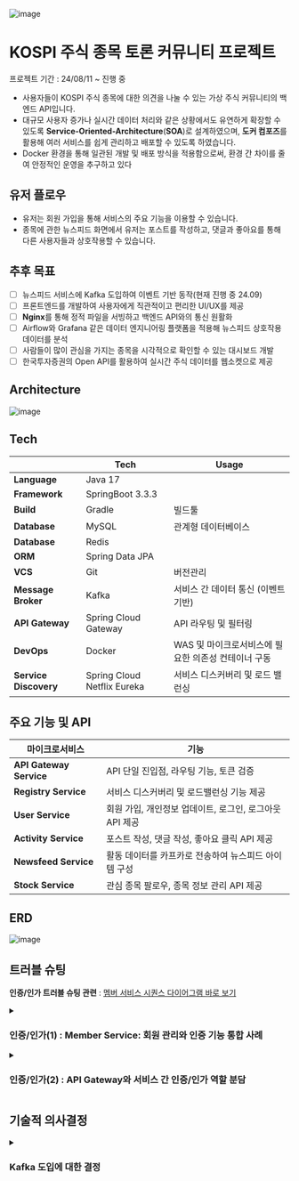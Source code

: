 ![image](https://github.com/user-attachments/assets/175fb4c6-601d-4380-83fb-ff4bc6fc16e6)

# KOSPI 주식 종목 토론 커뮤니티 프로젝트
프로젝트 기간 : 24/08/11 ~ 진행 중

- 사용자들이 KOSPI 주식 종목에 대한 의견을 나눌 수 있는 가상 주식 커뮤니티의 백엔드 API입니다.
- 대규모 사용자 증가나 실시간 데이터 처리와 같은 상황에서도 유연하게 확장할 수 있도록 **Service-Oriented-Architecture**(**SOA**)로 설계하였으며, **도커 컴포즈**를 활용해 여러 서비스를 쉽게 관리하고 배포할 수 있도록 하였습니다.
- Docker 환경을 통해 일관된 개발 및 배포 방식을 적용함으로써, 환경 간 차이를 줄여 안정적인 운영을 추구하고 있다
  
## 유저 플로우
- 유저는 회원 가입을 통해 서비스의 주요 기능을 이용할 수 있습니다.
- 종목에 관한 뉴스피드 화면에서 유저는 포스트를 작성하고, 댓글과 좋아요를 통해 다른 사용자들과 상호작용할 수 있습니다.

## 추후 목표
- [ ] 뉴스피드 서비스에 Kafka 도입하여 이벤트 기반 동작(현재 진행 중 24.09)
- [ ] 프론트엔드를 개발하여 사용자에게 직관적이고 편리한 UI/UX를 제공
- [ ] **Nginx**를 통해 정적 파일을 서빙하고 백엔드 API와의 통신 원활화
- [ ] Airflow와 Grafana 같은 데이터 엔지니어링 플랫폼을 적용해 뉴스피드 상호작용 데이터를 분석
- [ ] 사람들이 많이 관심을 가지는 종목을 시각적으로 확인할 수 있는 대시보드 개발
- [ ] 한국투자증권의 Open API를 활용하여 실시간 주식 데이터를 웹소켓으로 제공

## Architecture

![image](https://github.com/user-attachments/assets/66151d71-499d-4d12-b1ca-d02a944c4b68)


## Tech

|  | Tech           | Usage                                           |
|--|----------------|-------------------------------------------------|
|**Language** | Java 17   |                                          |
|**Framework**|SpringBoot 3.3.3 |                    |
|**Build**| Gradle     | 빌드툴                                    |
|**Database** | MySQL   | 관계형 데이터베이스                         |
|**Database** | Redis | |
|**ORM**|Spring Data JPA         |                                  |
|**VCS**| Git  | 버전관리            |
 | **Message Broker** | Kafka | 서비스 간 데이터 통신 (이벤트 기반) |
| **API Gateway** | Spring Cloud Gateway | API 라우팅 및 필터링 |
|**DevOps** | Docker | WAS 및 마이크로서비스에 필요한 의존성 컨테이너 구동 |
| **Service Discovery** | Spring Cloud Netflix Eureka | 서비스 디스커버리 및 로드 밸런싱 |


## 주요 기능 및 API
| 마이크로서비스            | 기능                                                             |
|--------------------------|----------------------------------------------------------------|
| **API Gateway Service**   | API 단일 진입점, 라우팅 기능, 토큰 검증                                                |
| **Registry Service**      | 서비스 디스커버리 및 로드밸런싱 기능 제공                                            |
| **User Service**          | 회원 가입, 개인정보 업데이트, 로그인, 로그아웃 API 제공                                |
| **Activity Service**      | 포스트 작성, 댓글 작성, 좋아요 클릭 API 제공                                           |
| **Newsfeed Service**      | 활동 데이터를 카프카로 전송하여 뉴스피드 아이템 구성                                     |
| **Stock Service**         | 관심 종목 팔로우, 종목 정보 관리 API 제공                                           |

## ERD 
![image](https://github.com/user-attachments/assets/af574540-8856-4e3d-8b5a-a7e967561cb8)

## 트러블 슈팅
**인증/인가 트러블 슈팅 관련** : [멤버 서비스 시퀀스 다이어그램 바로 보기](https://github.com/1seyoung/Anteater/blob/main/member-service/README_MEMBER_SERVICE.md)
<details>
<summary> <H3>인증/인가(1) : Member Service: 회원 관리와 인증 기능 통합 사례</H3> </summary>

****문제 정의****

**문제:**
회원 관리(회원 가입, 개인정보 수정 등)와 인증/인가(토큰 발급 및 검증) 기능을 어떻게 효과적으로 결합할 것인지 고민이 있었음. 두 기능이 밀접하게 관련되어 있어 별도 서비스로 분리하는 대신, 하나의 Member Service에 통합하여 관리하기로 결정했으나, 이를 통해 생길 수 있는 확장성 및 유지보수 문제를 고려해야 했음.

****원인 분석****

- 유저 관련 기능과 인증/인가 기능이 밀접하게 연결되어 있으므로, 두 기능을 별도로 분리하기보다는 하나의 서비스로 통합하는 것이 더 효율적일 수 있다고 판단.
- 별도의 인증 서비스를 두는 경우, 서비스 간 통신 및 데이터 동기화 문제가 발생할 수 있다고 생각하여 Member Service에 모든 기능을 통합.
- 그러나 통합된 서비스의 규모가 커질 경우, 서비스 복잡성이 증가하고 유지보수가 어려워질 가능성을 우려.

****해결 방법****

**Member Service 통합 설계:**
- 회원 관리와 인증/인가 기능을 Member Service로 통합하여 관리. 이를 통해 서비스 간 불필요한 통신을 최소화하고, 데이터 일관성을 쉽게 유지할 수 있도록 함.
- 회원 가입, 개인정보 수정, 로그인, 로그아웃과 같은 기능뿐 아니라, 토큰 발급 및 검증 등의 인증 기능도 하나의 서비스에서 처리.

**API Gateway에서의 인가 체크:**
- API Gateway에서 각 요청이 Member Service로 전달되기 전에 JWT 토큰 검증을 통해 인가(Authorization)를 처리하도록 설계.
- 게이트웨이에서 인가 필터를 추가하여, 유효한 토큰을 확인한 후 요청을 Member Service로 전달.
- 이를 통해 서비스 통합은 이루었지만, 인가는 중앙 집중화된 게이트웨이에서 효율적으로 관리.

**서비스 복잡성 관리:**
- Member Service의 복잡성이 증가하지 않도록, 모듈화된 코드 구조를 적용.
- 인증 관련 로직은 독립된 모듈로 관리하여, 코드가 섞이지 않도록 구조화함.
- 추후 필요시 인증 관련 기능을 독립된 서비스로 분리할 수 있도록 코드 및 아키텍처를 유연하게 설계.

****결과****

- 유저와 인증 관련 로직을 Member Service로 통합하여, 데이터 동기화 문제나 서비스 간 통신 오버헤드를 줄일 수 있었음.
- API Gateway를 통해 인증 및 인가를 중앙에서 관리하면서, 각 서비스는 불필요한 인증 로직을 따로 처리할 필요가 없어짐.
- 통합된 구조 덕분에 코드 관리가 수월해졌으며, 서비스 간의 의존성도 감소.

****교훈 및 개선 사항****

- 유저와 인증 기능의 통합은 복잡성을 줄이고 데이터 일관성을 쉽게 유지하는 장점이 있었음.
- 그러나 서비스가 커질수록, 이를 분리하는 것이 필요할 수도 있으므로 코드 모듈화와 아키텍처 확장 가능성을 염두에 두어야 함.
- 추후 OAuth2와 같은 표준 인증 방식을 도입하거나, 인증 기능을 독립 서비스로 분리할 필요성이 있을 수 있음.

</details>


<details>
<summary><H3>인증/인가(2) : API Gateway와 서비스 간 인증/인가 역할 분담</H3></summary>

**문제 정의**

**문제:**
API Gateway가 Access Token을 검증하고 인가(Authorization)의 역할까지 수행하도록 설정하였음. 그러나 API Gateway가 인가를 처리하는 것이 최선인지, 그리고 이 방식이 적절한 확장성과 보안성을 제공하는지에 대한 고민이 있었음.

**원인 분석**

- API Gateway는 서비스 간의 중앙 진입점으로서, 모든 요청에 대해 Access Token을 검증하여 유효성을 확인할 수 있음. 이를 통해 각 서비스에서 별도로 토큰 검증을 하지 않아도 됨.
- 그러나, API Gateway에서 인가까지 처리하는 것이 옳은지에 대한 고민이 있었음. **인가(Authorization)**는 서비스별로 세부 권한 관리가 필요할 수 있기 때문.
- 인가를 API Gateway에서 처리할 경우, 서비스별로 다르게 설정된 권한을 효과적으로 관리할 수 있는지가 주요 이슈였음.

**해결 방법**

1. **API Gateway에서 Access Token 검증:**
   - API Gateway는 요청이 각 서비스로 전달되기 전에 JWT Access Token의 유효성을 검증.
   - 이를 통해 기본적인 인증(Authentication) 역할을 처리하고, 각 서비스에서는 추가적인 인증 로직을 처리하지 않도록 설정.

2. **세부 권한 관리(Authorization) 분리:**
   - Access Token의 검증은 API Gateway에서 처리하되, 세부적인 권한 관리는 각 서비스 내에서 처리하도록 설계.
   - 예를 들어, 유저 서비스나 주식 서비스에서는 API Gateway가 유효한 토큰을 검증한 후, 해당 유저가 특정 자원에 접근할 권한이 있는지 추가적인 검증을 서비스 내에서 처리하도록 구현.

3. **API Gateway의 역할 최적화:**
   - API Gateway는 단순히 토큰의 유효성 검증과 라우팅에 집중하고, 복잡한 권한 관리는 각 서비스에서 처리하도록 함.
   - 이를 통해 API Gateway의 책임을 제한하고, 권한 관련 로직은 각 서비스의 비즈니스 로직에 포함하여 유연성을 확보.

**결과**

- API Gateway가 Access Token 검증만을 담당하고, 각 서비스는 세부적인 권한 관리를 처리함으로써 역할의 명확한 분리가 이루어짐.
- 유효성 검증을 API Gateway에서 처리하므로, 각 서비스는 토큰 검증 로직을 신경 쓸 필요가 없어져 코드가 간결해짐.
- 인가 로직을 각 서비스에 두어, 서비스별로 다르게 정의된 권한 정책을 유연하게 관리할 수 있었음.

**교훈 및 개선 사항**

- **인증(Authentication)**과 **인가(Authorization)**를 명확히 구분하여 처리하는 것이 중요함을 다시 한 번 깨달음.
- API Gateway는 단순히 Access Token 검증과 요청 라우팅에 집중해야 하며, 세부적인 권한 관리는 각 서비스에서 처리하는 것이 더 유연하고 확장성이 좋다는 결론을 내림.

</details>


## 기술적 의사결정

<details>
<summary><H3>Kafka 도입에 대한 결정</H3></summary>

**1. 결정 배경**

가상 주식 커뮤니티 프로젝트에서 도커로 배포된 여러 서비스 간에 데이터를 교환할 수 있는 방법을 검토하였다. 서비스 간의 효율적인 데이터 흐름과 시스템 확장성을 고려하여, 정보 교환을 위한 적합한 기술을 선택할 필요가 있었다.

**2. 결정 목표**

- 서비스들이 독립적으로 동작하면서, 안정적으로 데이터를 주고받을 수 있는 이벤트 기반 아키텍처를 구현하는 것이 목표다.
- 실시간 데이터 스트리밍 처리 요구사항을 충족할 수 있는 성능과 확장성을 가진 기술을 선택하고자 했다.
- 서비스 간 결합도를 낮추어 유연한 시스템 변경 및 확장이 가능하도록 설계하는 것이 중요했다.

**3. 고려된 기술 옵션**

1. **Kafka**
   - 고성능 이벤트 스트리밍 플랫폼으로, 대규모 데이터를 실시간으로 처리할 수 있다.
   - 이벤트 기반 아키텍처를 쉽게 구현할 수 있는 장점이 있다.

2. **RabbitMQ**
   - 메시지 큐 시스템으로, 서비스 간 데이터를 큐 방식으로 전송하여 처리한다.
   - 상대적으로 가볍고 단순한 메시지 전달에 강점이 있다.

**4. 의사결정 이유**

추후 프로젝트 확장을 고려했을 때, 서비스 간 결합도를 낮추고 유연한 확장이 가능한 아키텍처가 필요했다. 특히, 실시간 데이터를 효율적으로 처리할 수 있는 시스템이 중요했고, 다양한 이벤트를 쉽게 관리할 수 있는 구조를 원했다. 이러한 요구 사항을 만족하기 위해 Kafka를 선택하게 되었다. 그 이유는 다음과 같다

1. **이벤트 기반 아키텍처**
   - Kafka는 이벤트 기반 아키텍처를 지원하여, 서비스 간 결합도를 줄이고, 비동기 방식으로 유연하게 확장할 수 있는 구조를 제공한다. 또한, 모든 소프트웨어 동작을 이벤트로 표현하는 이산사건 시스템 모델과도 잘 맞아떨어지며, 발생하는 이벤트를 기록하고 처리하는 데 적합하다.

2. **실시간 데이터 처리**
   - Kafka는 대용량의 데이터를 실시간으로 처리하는 데 최적화되어 있다. 가상 주식 커뮤니티에서는 뉴스피드의 사용자 상호작용 데이터 분석 및 주식 관련 실시간 데이터 처리가 필요한데, Kafka는 이러한 요구사항을 충족할 수 있다.

3. **데이터 보존 및 확장성**
   - RabbitMQ는 메시지를 처리하고 나면 즉시 소비되고 사라지는 특성이 있지만, Kafka는 데이터를 로그로 저장해두고, 필요한 경우 나중에 다시 소비할 수 있다. 이는 뉴스피드와 같은 시스템에서 과거 데이터를 분석하거나 다시 사용할 때 유리하다. 또한, Kafka는 대규모 시스템에서도 높은 확장성을 제공하여, 데이터 손실 없이 안정적으로 대용량 메시지를 처리할 수 있어 장기적인 확장성과 유지보수에 적합하다.
**5. 결론**

Kafka는 가상 주식 커뮤니티 프로젝트에서 서비스 간의 데이터 교환을 처리하고, 추후 실시간 데이터 스트리밍을 원활하게 지원하기 위한 최적의 선택이다. 이벤트 기반 아키텍처와 실시간 데이터 처리가 필요한 프로젝트 요구사항에 가장 적합한 기술로 선택하였다.

</details>
